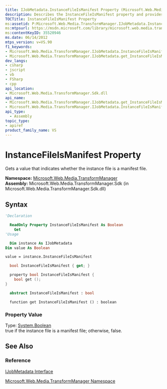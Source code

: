 ```yaml
---
title: IJobMetadata.InstanceFileIsManifest Property (Microsoft.Web.Media.TransformManager)
description: Describes the InstanceFileIsManifest property and provides the property's namespace, assembly, syntax, and property value.
TOCTitle: InstanceFileIsManifest Property
ms:assetid: P:Microsoft.Web.Media.TransformManager.IJobMetadata.InstanceFileIsManifest
ms:mtpsurl: https://msdn.microsoft.com/library/microsoft.web.media.transformmanager.ijobmetadata.instancefileismanifest(v=VS.90)
ms:contentKeyID: 35520946
ms.date: 06/14/2012
mtps_version: v=VS.90
f1_keywords:
- Microsoft.Web.Media.TransformManager.IJobMetadata.InstanceFileIsManifest
- Microsoft.Web.Media.TransformManager.IJobMetadata.get_InstanceFileIsManifest
dev_langs:
- csharp
- jscript
- vb
- FSharp
- cpp
api_location:
- Microsoft.Web.Media.TransformManager.Sdk.dll
api_name:
- Microsoft.Web.Media.TransformManager.IJobMetadata.get_InstanceFileIsManifest
- Microsoft.Web.Media.TransformManager.IJobMetadata.InstanceFileIsManifest
api_type:
  - Assembly
topic_type:
- apiref
product_family_name: VS
---
```


# InstanceFileIsManifest Property

Gets a value that indicates whether the instance file is a manifest file.

**Namespace:**  [Microsoft.Web.Media.TransformManager](microsoft-web-media-transformmanager-namespace.md)  
**Assembly:**  Microsoft.Web.Media.TransformManager.Sdk (in Microsoft.Web.Media.TransformManager.Sdk.dll)

## Syntax

```vb
'Declaration

  ReadOnly Property InstanceFileIsManifest As Boolean
    Get
'Usage

  Dim instance As IJobMetadata
Dim value As Boolean

value = instance.InstanceFileIsManifest
```

```csharp
  bool InstanceFileIsManifest { get; }
```

```cpp
  property bool InstanceFileIsManifest {
    bool get ();
}
```

``` fsharp
  abstract InstanceFileIsManifest : bool
```

```jscript
  function get InstanceFileIsManifest () : boolean
```

### Property Value

Type: [System.Boolean](https://msdn.microsoft.com/library/a28wyd50)  
true if the instance file is a manifest file; otherwise, false.  

## See Also

### Reference

[IJobMetadata Interface](ijobmetadata-interface-microsoft-web-media-transformmanager.md)

[Microsoft.Web.Media.TransformManager Namespace](microsoft-web-media-transformmanager-namespace.md)
